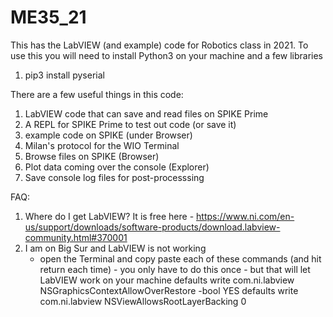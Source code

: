 # ME35_21
This has the LabVIEW (and example) code for Robotics class in 2021.
To use this you will need to install Python3 on your machine and a few libraries
  1. pip3 install pyserial
  
There are a few useful things in this code:
  1. LabVIEW code that can save and read files on SPIKE Prime
  2. A REPL for SPIKE Prime to test out code (or save it)
  3. example code on SPIKE (under Browser)
  4. Milan's protocol for the WIO Terminal
  5. Browse files on SPIKE (Browser)
  6. Plot data coming over the console (Explorer)
  7. Save console log files for post-processsing

FAQ:
  1. Where do I get LabVIEW? It is free here - https://www.ni.com/en-us/support/downloads/software-products/download.labview-community.html#370001
  2. I am on Big Sur and LabVIEW is not working
      - open the Terminal and copy paste each of these commands (and hit return each time) - you only have to do this once - but that will let LabVIEW work on your machine
       defaults write com.ni.labview NSGraphicsContextAllowOverRestore -bool YES
       defaults write com.ni.labview NSViewAllowsRootLayerBacking 0
